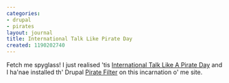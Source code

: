 ```yaml
---
categories:
- drupal
- pirates
layout: journal
title: International Talk Like Pirate Day
created: 1190202740
---
```

Fetch me spyglass! I just realised 'tis <a href="http://www.talklikeapirate.com/">International Talk Like A Pirate Day</a> and I ha'nae installed th' Drupal <a href="http://drupal.org/project/pirate">Pirate Filter</a> on this incarnation o' me site.
